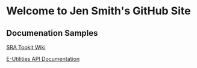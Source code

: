 
# Welcome to Jen Smith's GitHub Site

## Documenation Samples

[SRA Tookit Wiki](https://github.com/jenpetsmit/tk_wiki)

[E-Utilities API Documentation]([https://github.com/jenpetsmit/eutilites/about](https://github.com/jenpetsmit/eutilities/blob/main/getting_started.md))

